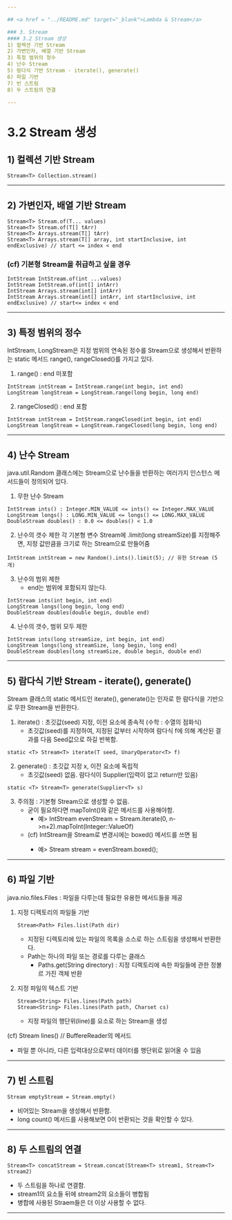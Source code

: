 ```yaml
---

## <a href = "../README.md" target="_blank">Lambda & Stream</a>  

### 3. Stream
#### 3.2 Stream 생성
1) 컬렉션 기반 Stream
2) 가변인자, 배열 기반 Stream
3) 특정 범위의 정수
4) 난수 Stream
5) 람다식 기반 Stream - iterate(), generate()
6) 파일 기반
7) 빈 스트림
8) 두 스트림의 연결

---
```


# 3.2 Stream 생성

## 1) 컬렉션 기반 Stream
```
Stream<T> Collection.stream()
```

---

## 2) 가변인자, 배열 기반 Stream
```
Stream<T> Stream.of(T... values)
Stream<T> Stream.of(T[] tArr)
Stream<T> Arrays.stream(T[] tArr)
Stream<T> Arrays.stream(T[] array, int startInclusive, int endExclusive) // start <= index < end
```

### (cf) 기본형 Stream을 취급하고 싶을 경우
```
IntStream IntStream.of(int ...values)
IntStream IntStream.of(int[] intArr)
IntStream Arrays.stream(int[] intArr)
IntStream Arrays.stream(int[] intArr, int startInclusive, int endExclusive) // start<= index < end
```

---

## 3) 특정 범위의 정수
IntStream, LongStream은
지정 범위의 연속된 정수를 Stream으로 생성해서 반환하는 static 메서드 range(), rangeClosed()를 가지고 있다.

1. range() : end 미포함
```
IntStream intStream = IntStream.range(int begin, int end)
LongStream longStream = LongStream.range(long begin, long end)
```

2. rangeClosed() : end 포함
```
IntStream intStream = IntStream.rangeClosed(int begin, int end)
LongStream longStream = LongStream.rangeClosed(long begin, long end)
```

---

## 4) 난수 Stream
java.util.Random 클래스에는 Stream으로 난수들을 반환하는 여러가지 인스턴스 메서드들이 정의되어 있다.

1. 무한 난수 Stream
```
IntStream ints() : Integer.MIN_VALUE <= ints() <= Integer.MAX_VALUE
LongStream longs() : LONG.MIN_VALUE <= longs() <= LONG.MAX_VALUE
DoubleStream doubles() : 0.0 <= doubles() < 1.0
```

2. 난수의 갯수 제한
각 기본형 변수 Stream에 .limit(long streamSize)를 지정해주면, 지정 값만큼을 크기로 하는 Stream으로 만들어줌
```
IntStream intStream = new Random().ints().limit(5); // 유한 Stream (5개)
```

3. 난수의 범위 제한
   - end는 범위에 포함되지 않는다.
```
IntStream ints(int begin, int end)
LongStream longs(long begin, long end) 
DoubleStream doubles(double begin, double end)
```

4. 난수의 갯수, 범위 모두 제한
```
IntStream ints(long streamSize, int begin, int end)
LongStream longs(long streamSize, long begin, long end)
DoubleStream doubles(long streamSize, double begin, double end)
```

---

## 5) 람다식 기반 Stream - iterate(), generate()

Stream 클래스의 static 메서드인 iterate(), generate()는 인자로 한 람다식을 기반으로 무한 Stream을 반환한다.

1) iterate() : 초깃값(seed) 지정, 이전 요소에 종속적 (수학 : 수열의 점화식)  
   - 초깃값(seed)를 지정하여, 지정된 값부터 시작하여 람다식 f에 의해 계산된 결과를 다음 Seed값으로 하길 반복함.
```
static <T> Stream<T> iterate(T seed, UnaryOperator<T> f)
```

2) generate() : 초깃값 지정 x, 이전 요소에 독립적
   - 초깃값(seed) 없음. 람다식이 Supplier(입력이 없고 return만 있음)
```
static <T> Stream<T> generate(Supplier<T> s)
```

3) 주의점 : 기본형 Stream으로 생성할 수 없음.
   - 굳이 필요하다면 mapToInt()와 같은 메서드를 사용해야함. 
     - 예> IntStream evenStream = Stream.iterate(0, n->n+2).mapToInt(Integer::ValueOf)
   - (cf) IntStream을 Stream<Integer>로 변경시에는 boxed() 메서드를 쓰면 됨
     - 예> Stream<Integer> stream = evenStream.boxed();
---

## 6) 파일 기반
java.nio.files.Files : 파일을 다루는데 필요한 유용한 메서드들을 제공  

1. 지정 디렉토리의 파일들 기반
   
   ```
   Stream<Path> Files.list(Path dir)
   ```
   - 지정된 디렉토리에 있는 파일의 목록을 소스로 하는 스트림을 생성해서 반환한다.
   - Path는 하나의 파일 또는 경로를 다루는 클래스
     - Paths.get(String directory) : 지정 디렉토리에 속한 파일들에 관한 정볼르 가진 객체 반환

2. 지정 파일의 텍스트 기반
   ```
   Stream<String> Files.lines(Path path)
   Stream<String> Files.lines(Path path, Charset cs)
   ```
   - 지정 파일의 행단위(line)를 요소로 하는 Stream을 생성  

(cf) Stream<String> lines() // BuffereReader의 메서드 
   - 파일 뿐 아니라, 다른 입력대상으로부터 데이터를 행단위로 읽어올 수 있음
---
   
## 7) 빈 스트림
```
Stream emptyStream = Stream.empty()
```
- 비어있는 Stream을 생성해서 반환함.
- long count() 메서드를 사용해보면 0이 반환되는 것을 확인할 수 있다.

---

## 8) 두 스트림의 연결
```
Stream<T> concatStream = Stream.concat(Stream<T> stream1, Stream<T> stream2)
```
- 두 스트림을 하나로 연결함.
- stream1의 요소들 뒤에 stream2의 요소들이 병합됨
- 병합에 사용된 Straem들은 더 이상 사용할 수 없다.

---
